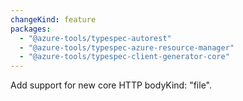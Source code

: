 ```yaml
---
changeKind: feature
packages:
  - "@azure-tools/typespec-autorest"
  - "@azure-tools/typespec-azure-resource-manager"
  - "@azure-tools/typespec-client-generator-core"
---
```


Add support for new core HTTP bodyKind: "file".